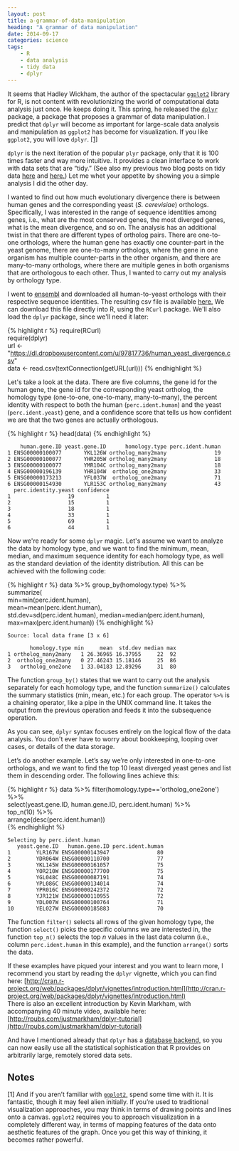 ```yaml
---
layout: post
title: a-grammar-of-data-manipulation
heading: "A grammar of data manipulation"
date: 2014-09-17
categories: science
tags:
    - R
    - data analysis
    - tidy data
    - dplyr
---
```

It seems that Hadley Wickham, the author of the spectacular [`ggplot2`](http://ggplot2.org/) library for R, is not content with revolutionizing the world of computational data analysis just once. He keeps doing it. This spring, he released the [`dplyr`](http://cran.r-project.org/web/packages/dplyr/index.html) package, a package that proposes a grammar of data manipulation. I predict that `dplyr` will become as important for large-scale data analysis and manipulation as `ggplot2` has become for visualization. If you like `ggplot2`, you will love `dplyr`. [[1]](#note1)

<!--more-->

`dplyr` is the next iteration of the popular `plyr` package, only that it is 100 times faster and way more intuitive. It provides a clean interface to work with data sets that are “tidy.” (See also my previous two blog posts on tidy data [here](/blog/2014/7/20/keep-your-data-tidy) and [here.](/blog/2014/7/21/keep-your-data-tidy-part-ii)) Let me whet your appetite by showing you a simple analysis I did the other day.

I wanted to find out how much evolutionary divergence there is between human genes and the corresponding yeast (*S. cerevisiae*) orthologs. Specifically, I was interested in the range of sequence identities among genes, i.e., what are the most conserved genes, the most diverged genes, what is the mean divergence, and so on. The analysis has an additional twist in that there are different types of ortholog pairs. There are one-to-one orthologs, where the human gene has exactly one counter-part in the yeast genome, there are one-to-many orthologs, where the gene in one organism has multiple counter-parts in the other organism, and there are many-to-many orthologs, where there are multiple genes in both organisms that are orthologous to each other. Thus, I wanted to carry out my analysis by orthology type.

I went to [ensembl](http://www.ensembl.org/index.html) and downloaded all human-to-yeast orthologs with their respective sequence identities. The resulting csv file is available [here.](https://dl.dropboxusercontent.com/u/97817736/human_yeast_divergence.csv) We can download this file directly into R, using the `RCurl` package. We'll also load the `dplyr` package, since we'll need it later:

{% highlight r %}
require(RCurl)  
require(dplyr)  
url <- "https://dl.dropboxusercontent.com/u/97817736/human_yeast_divergence.csv"    
data <- read.csv(textConnection(getURL(url)))
{% endhighlight %}

Let's take a look at the data. There are five columns, the gene id for the human gene, the gene id for the
corresponding yeast ortholog, the homology type (one-to-one, one-to-many, many-to-many), the percent identity with respect to both the human (`perc.ident.human`) and the yeast (`perc.ident.yeast`) gene, and a confidence score that tells us how confident we are that the two genes are actually orthologous.

{% highlight r %}
head(data)
{% endhighlight %}

        human.gene.ID yeast.gene.ID      homology.type perc.ident.human  
    1 ENSG00000100077       YKL126W ortholog_many2many               19  
    2 ENSG00000100077       YHR205W ortholog_many2many               18  
    3 ENSG00000100077       YMR104C ortholog_many2many               18  
    4 ENSG00000196139       YHR104W  ortholog_one2many               33  
    5 ENSG00000173213       YFL037W  ortholog_one2many               71  
    6 ENSG00000154930       YLR153C ortholog_many2many               43  
      perc.identity.yeast confidence  
    1                  19          1  
    2                  15          1  
    3                  18          1  
    4                  33          1  
    5                  69          1  
    6                  44          1  


Now we're ready for some `dplyr` magic. Let's assume we want to analyze the data by homology type, and we want to find the minimum, mean, median, and maximum sequence identity for each homology type, as well as the standard deviation of the identity distribution. All this can be achieved with the following code:

{% highlight r %}
data %>% group_by(homology.type) %>%  
    summarize(  
        min=min(perc.ident.human),  
        mean=mean(perc.ident.human),  
        std.dev=sd(perc.ident.human),
        median=median(perc.ident.human),
        max=max(perc.ident.human))
{% endhighlight %}

    Source: local data frame [3 x 6]
    
           homology.type min     mean  std.dev median max
    1 ortholog_many2many   1 26.36965 16.37955     22  92
    2  ortholog_one2many   0 27.46243 15.18146     25  86
    3   ortholog_one2one   1 33.04183 12.89296     31  80

The function `group_by()` states that we want to carry out the analysis separately for each homology type, and the function `summarize()` calculates the summary statistics (min, mean, etc.) for each group. The operator `%>%` is a chaining operator, like a pipe in the UNIX command line. It takes the output from the previous operation and feeds it into the subsequence operation. 

As you can see, `dplyr` syntax focuses entirely on the logical flow of the data analysis. You don't ever have to worry about bookkeeping, looping over cases, or details of the data storage.

Let’s do another example. Let’s say we’re only interested in one-to-one orthologs, and we want to find the top 10 least diverged yeast genes and list them in descending order. The following lines achieve this:


{% highlight r %}
data %>% filter(homology.type=='ortholog\_one2one') %>%  
    select(yeast.gene.ID, human.gene.ID, perc.ident.human) %>%  
    top_n(10) %>%   
    arrange(desc(perc.ident.human))</code>  
{% endhighlight %}

    Selecting by perc.ident.human  
       yeast.gene.ID   human.gene.ID perc.ident.human  
    1        YLR167W ENSG00000143947               80  
    2        YDR064W ENSG00000110700               77  
    3        YKL145W ENSG00000161057               75  
    4        YOR210W ENSG00000177700               75  
    5        YGL048C ENSG00000087191               74  
    6        YPL086C ENSG00000134014               74  
    7        YPR016C ENSG00000242372               72  
    8        YJR121W ENSG00000110955               72  
    9        YDL007W ENSG00000100764               71  
    10       YEL027W ENSG00000185883               70  

The function `filter()` selects all rows of the given homology type, the function `select()` picks the specific columns we are interested in, the function `top_n()` selects the top *n* values in the last data column (i.e., column `perc.ident.human` in this example), and the function `arrange()` sorts the data.

If these examples have piqued your interest and you want to learn more, I recommend you start by reading the `dplyr` vignette, which you can find here: [http://cran.r-project.org/web/packages/dplyr/vignettes/introduction.html](http://cran.r-project.org/web/packages/dplyr/vignettes/introduction.html)  
There is also an excellent introduction by Kevin Markham, with accompanying 40 minute video, available here: [http://rpubs.com/justmarkham/dplyr-tutorial](http://rpubs.com/justmarkham/dplyr-tutorial)

And have I mentioned already that `dplyr` has a [database backend,]( http://cran.rstudio.com/web/packages/dplyr/vignettes/databases.html) so you can now easily use all the statistical sophistication that R provides on arbitrarily large, remotely stored data sets.

## Notes
[1]<a id="note1"></a> And if you aren’t familiar with [`ggplot2`,](http://ggplot2.org/) spend some time with it. It is fantastic, though it may feel alien initially. If you’re used to traditional visualization approaches, you may think in terms of drawing points and lines onto a canvas. `ggplot2` requires you to approach visualization in a completely different way, in terms of mapping features of the data onto aesthetic features of the graph. Once you get this way of thinking, it becomes rather powerful.
